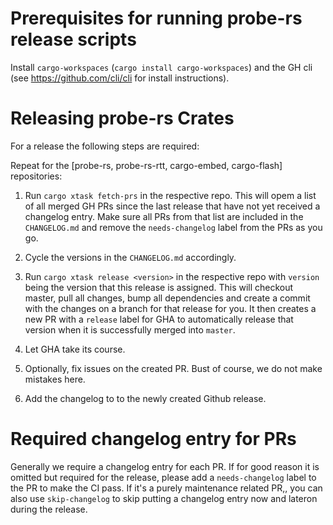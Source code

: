 # Prerequisites for running probe-rs release scripts

Install `cargo-workspaces` (`cargo install cargo-workspaces`) and the GH cli (see https://github.com/cli/cli for install instructions).

# Releasing probe-rs Crates

For a release the following steps are required:

Repeat for the [probe-rs, probe-rs-rtt, cargo-embed, cargo-flash] repositories:

1. Run `cargo xtask fetch-prs` in the respective repo. This will opem a list of all merged GH PRs since the last release that have not yet received a changelog entry. Make sure all PRs from that list are included in the `CHANGELOG.md` and remove the `needs-changelog` label from the PRs as you go.
2. Cycle the versions in the `CHANGELOG.md` accordingly.

3. Run `cargo xtask release <version>` in the respective repo with `version` being the version that this release is assigned. This will checkout master, pull all changes, bump all dependencies and create a commit with the changes on a branch for that release for you. It then creates a new PR with a `release` label for GHA to automatically release that version when it is successfully merged into `master`.

4. Let GHA take its course.

5. Optionally, fix issues on the created PR. Bust of course, we do not make mistakes here.

6. Add the changelog to to the newly created Github release.

# Required changelog entry for PRs

Generally we require a changelog entry for each PR. If for good reason it is omitted but required for the release, please add a `needs-changelog` label to the PR to make the CI pass. If it's a purely maintenance related PR,, you can also use `skip-changelog` to skip putting a changelog entry now and lateron during the release.